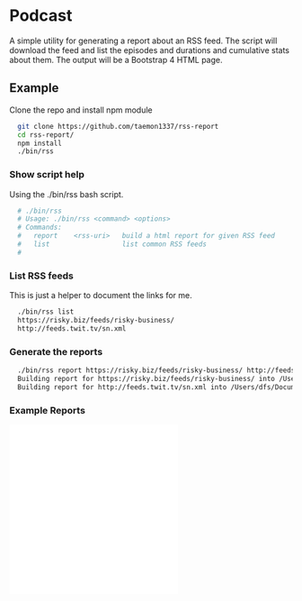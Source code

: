 # Podcast

A simple utility for generating a report about an RSS feed.  The script will download the feed and list the episodes and durations and cumulative stats about them.  The output will be a Bootstrap 4 HTML page.

## Example
Clone the repo and install npm module
```bash
  git clone https://github.com/taemon1337/rss-report
  cd rss-report/
  npm install
  ./bin/rss
```

### Show script help
Using the ./bin/rss bash script.
```bash
  # ./bin/rss
  # Usage: ./bin/rss <command> <options>
  # Commands:
  #   report    <rss-uri>   build a html report for given RSS feed
  #   list                  list common RSS feeds
  #
```

### List RSS feeds
This is just a helper to document the links for me.
```bash
  ./bin/rss list
  https://risky.biz/feeds/risky-business/
  http://feeds.twit.tv/sn.xml
```

### Generate the reports
```bash
  ./bin/rss report https://risky.biz/feeds/risky-business/ http://feeds.twit.tv/sn.xml
  Building report for https://risky.biz/feeds/risky-business/ into /Users/dfs/Documents/code/podcast/bin/../reports/risky-business.html...
  Building report for http://feeds.twit.tv/sn.xml into /Users/dfs/Documents/code/podcast/bin/../reports/sn.xml.html...
```

### Example Reports
![Security Now Example](/examples/sn.xml.html?raw=true "Security Now Report")
![Risky Biz Example](/examples/risky-business.html?raw=true "Risky Business Report")
